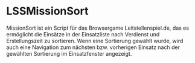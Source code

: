 # LSSMissionSort
MissionSort ist ein Script für das Browsergame Leitstellenspiel.de, das es ermöglicht die Einsätze in der Einsatzliste nach Verdienst und Erstellungszeit zu sortieren. Wenn eine Sortierung gewählt wurde, wird auch eine Navigation zum nächsten bzw. vorherigen Einsatz nach der gewählten Sortierung im Einsatzfenster angezeigt.
